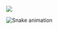   <div>
 
  <a href="https://www.linkedin.com/in/samueltdrodrigues" target="_blank"><img src="https://img.shields.io/badge/-LinkedIn-%230077B5?style=for-the-badge&logo=linkedin&logoColor=white" target="_blank"></a> 
  </div>

 
![Snake animation](https://github.com/SamuelTRodrigues/SamuelTRodrigues/blob/output/github-contribution-grid-snake.svg)
 
